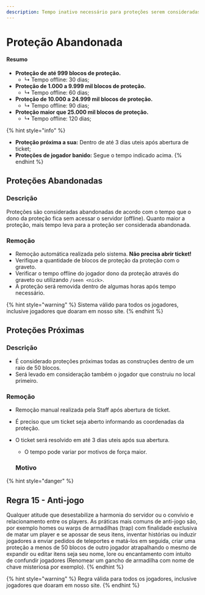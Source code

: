```yaml
---
description: Tempo inativo necessário para proteções serem consideradas abandonadas.
---
```


# Proteção Abandonada

#### Resumo

* **Proteção de até 999 blocos de proteção.**
  * ↳ Tempo offline: 30 dias;
* **Proteção de 1.000 a 9.999 mil blocos de proteção.**
  * ↳ Tempo offline: 60 dias;
* **Proteção de 10.000 a 24.999 mil blocos de proteção.**
  * ↳ Tempo offline: 90 dias;
* **Proteção maior que 25.000 mil blocos de proteção.**
  * ↳ Tempo offline: 120 dias;

{% hint style="info" %}
* **Proteção próxima a sua:** Dentro de até 3 dias uteis após abertura de ticket;
* **Proteções de jogador banido:** Segue o tempo indicado acima.
{% endhint %}

## Proteções Abandonadas

### Descrição

Proteções são consideradas abandonadas de acordo com o tempo que o dono da proteção fica sem acessar o servidor (offline). Quanto maior a proteção, mais tempo leva para a proteção ser considerada abandonada.

### Remoção

* Remoção automática realizada pelo sistema. **Não precisa abrir ticket!**
* Verifique a quantidade de blocos de proteção da proteção com o graveto.
* Verificar o tempo offline do jogador dono da proteção através do graveto ou utilizando `/seen <nick>`.
* A proteção será removida dentro de algumas horas após tempo necessário.

{% hint style="warning" %}
Sistema válido para todos os jogadores, inclusive jogadores que doaram em nosso site.
{% endhint %}

## Proteções Próximas

### Descrição

* É considerado proteções próximas todas as construções dentro de um raio de 50 blocos.
* Será levado em consideração também o jogador que construiu no local primeiro.

### Remoção

* Remoção manual realizada pela Staff após abertura de ticket.
* É preciso que um ticket seja aberto informando as coordenadas da proteção.
*   O ticket será resolvido em até 3 dias uteis após sua abertura.

    * O tempo pode variar por motivos de força maior.



    ### **Motivo**

{% hint style="danger" %}
## Regra 15 - Anti-jogo <a href="#01" id="01"></a>

Qualquer atitude que desestabilize a harmonia do servidor ou o convívio e relacionamento entre os players. As práticas mais comuns de anti-jogo são, por exemplo homes ou warps de armadilhas (trap) com finalidade exclusiva de matar um player e se apossar de seus itens, inventar histórias ou induzir jogadores a enviar pedidos de teleportes e matá-los em seguida, criar uma proteção a menos de 50 blocos de outro jogador atrapalhando o mesmo de expandir ou editar itens seja seu nome, lore ou encantamento com intuito de confundir jogadores (Renomear um gancho de armadilha com nome de chave misteriosa por exemplo).
{% endhint %}

{% hint style="warning" %}
Regra válida para todos os jogadores, inclusive jogadores que doaram em nosso site.
{% endhint %}
